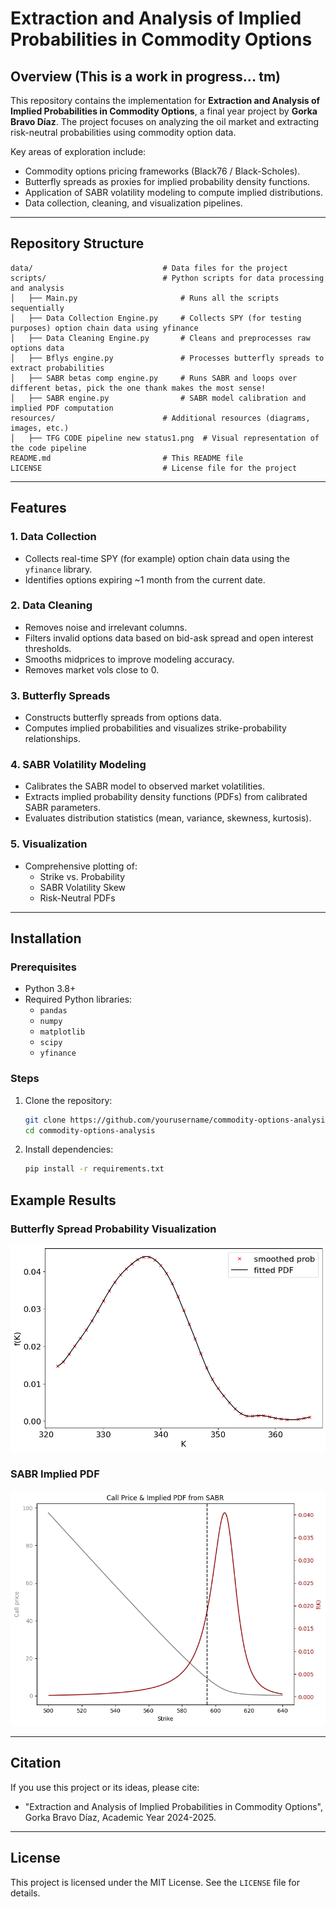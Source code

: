 # Extraction and Analysis of Implied Probabilities in Commodity Options

## Overview (This is a work in progress... tm)

This repository contains the implementation for **Extraction and Analysis of Implied Probabilities in Commodity Options**, a final year project by **Gorka Bravo Díaz**. The project focuses on analyzing the oil market and extracting risk-neutral probabilities using commodity option data.

Key areas of exploration include:
- Commodity options pricing frameworks (Black76  / Black-Scholes).
- Butterfly spreads as proxies for implied probability density functions.
- Application of SABR volatility modeling to compute implied distributions.
- Data collection, cleaning, and visualization pipelines.

---

## Repository Structure

```plaintext
data/                             # Data files for the project
scripts/                          # Python scripts for data processing and analysis
│   ├── Main.py                       # Runs all the scripts sequentially
│   ├── Data Collection Engine.py     # Collects SPY (for testing purposes) option chain data using yfinance
│   ├── Data Cleaning Engine.py       # Cleans and preprocesses raw options data
│   ├── Bflys engine.py               # Processes butterfly spreads to extract probabilities
│   ├── SABR betas comp engine.py     # Runs SABR and loops over different betas, pick the one thank makes the most sense!
│   ├── SABR engine.py                # SABR model calibration and implied PDF computation
resources/                        # Additional resources (diagrams, images, etc.)
│   ├── TFG CODE pipeline new status1.png  # Visual representation of the code pipeline
README.md                         # This README file
LICENSE                           # License file for the project
```

---

## Features

### 1. **Data Collection**
- Collects real-time SPY (for example) option chain data using the `yfinance` library.
- Identifies options expiring ~1 month from the current date.

### 2. **Data Cleaning**
- Removes noise and irrelevant columns.
- Filters invalid options data based on bid-ask spread and open interest thresholds.
- Smooths midprices to improve modeling accuracy.
- Removes market vols close to 0.

### 3. **Butterfly Spreads**
- Constructs butterfly spreads from options data.
- Computes implied probabilities and visualizes strike-probability relationships.

### 4. **SABR Volatility Modeling**
- Calibrates the SABR model to observed market volatilities.
- Extracts implied probability density functions (PDFs) from calibrated SABR parameters.
- Evaluates distribution statistics (mean, variance, skewness, kurtosis).

### 5. **Visualization**
- Comprehensive plotting of:
  - Strike vs. Probability
  - SABR Volatility Skew
  - Risk-Neutral PDFs

---

## Installation

### Prerequisites
- Python 3.8+
- Required Python libraries:
  - `pandas`
  - `numpy`
  - `matplotlib`
  - `scipy`
  - `yfinance`

### Steps
1. Clone the repository:
   ```bash
   git clone https://github.com/yourusername/commodity-options-analysis.git
   cd commodity-options-analysis
   ```

2. Install dependencies:
     ```bash
     pip install -r requirements.txt
     ```
## Example Results

### Butterfly Spread Probability Visualization
![Example Butterfly Visualization](resources/Bfly_PDF.png)  


### SABR Implied PDF
![SABR PDF Visualization](resources/PDF_SABR.png)  


---

## Citation

If you use this project or its ideas, please cite:
- "Extraction and Analysis of Implied Probabilities in Commodity Options", Gorka Bravo Díaz, Academic Year 2024-2025.

---

## License

This project is licensed under the MIT License. See the `LICENSE` file for details.


